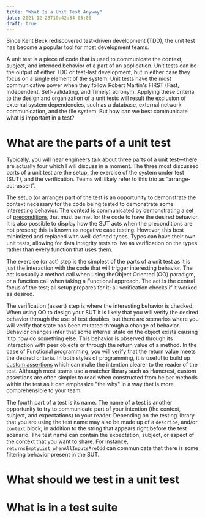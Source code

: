 ```yaml
---
title: "What Is a Unit Test Anyway"
date: 2021-12-28T10:42:34-05:00
draft: true
---
```


Since Kent Beck rediscovered test-driven development (TDD), the unit test has become a popular tool for most development teams. 

A unit test is a piece of code that is used to communicate the context, subject, and intended behavior of a part of an application. Unit tests can be the output of either TDD or test-last development, but in either case they focus on a single element of the system. Unit tests have the most communicative power when they follow Robert Martin's FIRST (Fast, Independent, Self-validating, and Timely) acronym. Applying these criteria to the design and organization of a unit tests will result the exclusion of external system dependencies, such as a database, external network communication, and the file system. But how can we best communicate what is important in a test?

# What are the parts of a unit test

Typically, you will hear engineers talk about three parts of a unit test—there are actually four which I will discuss in a moment. The three most discussed parts of a unit test are the setup, the exercise of the system under test (SUT), and the verification. Teams will likely refer to this trio as “arrange-act-assert”.

The setup (or arrange) part of the test is an opportunity to demonstrate the context necessary for the code being tested to demonstrate some interesting behavior. The context is communicated by demonstrating a set of [preconditions](https://en.wikipedia.org/wiki/Precondition) that must be met for the code to have the desired behavior. It is also possible to display how the SUT acts when the preconditions are not present; this is known as negative case testing. However, this best minimized and replaced with well-defined types. Types can have their own unit tests, allowing for data integrity tests to live as verification on the types rather than every function that uses them.  

The exercise (or act) step is the simplest of the parts of a unit test as it is just the interaction with the code that will trigger interesting behavior. The act is usually a method call when using theObject Oriented (OO) paradigm, or a function call when taking a Functional approach. The act is the central focus of the test; all setup prepares for it; all verification checks if it worked as desired.

The verification (assert) step is where the interesting behavior is checked. When using OO to design your SUT it is likely that you will verify the desired behavior through the use of test doubles, but there are scenarios where you will verify that state has been mutated through a change of behavior. Behavior changes infer that some internal state on the object exists causing it to now do something else. This behavior is observed through its interaction with peer objects or through the return value of a method. In the case of Functional programming, you will verify that the return value meets the desired criteria. In both styles of programming, it is useful to build up [custom assertions](http://xunitpatterns.com/Custom%20Assertion.html) which can make the intention clearer to the reader of the test. Although most teams use a matcher library such as Hamcrest, custom assertions are often simpler to read when constructed from helper methods within the test as it can emphasize "the why" in a way that is more comprehensible to your team.

The fourth part of a test is its name. The name of a test is another opportunity to try to communicate part of your intention (the context, subject, and expectations) to your reader. Depending on the testing library that you are using the test name may also be made up of a `describe`, and/or `context` block, in addition to the string that appears right before the test scenario. The test name can contain the expectation, subject, or aspect of the context that you want to share. For instance, `returnsEmptyList_whenAllInputsAreOdd` can communicate that there is some filtering behavior present in the SUT. 

# What should we test in a unit test

# What is in a test suite

